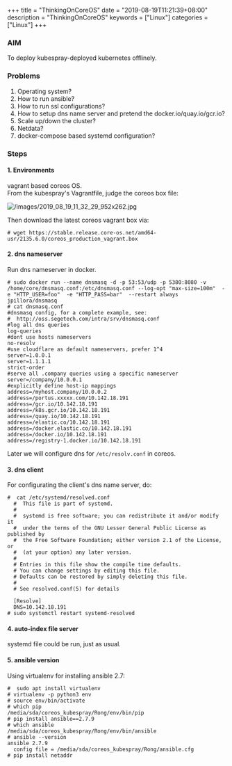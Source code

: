 +++
title = "ThinkingOnCoreOS"
date = "2019-08-19T11:21:39+08:00"
description = "ThinkingOnCoreOS"
keywords = ["Linux"]
categories = ["Linux"]
+++
### AIM
To deploy kubespray-deployed kubernetes offlinely.     

### Problems
1. Operating system?    
2. How to run ansible?    
3. How to run ssl configurations?    
4. How to setup dns name server and pretend the docker.io/quay.io/gcr.io?    
5. Scale up/down the cluster?    
6. Netdata?    
7. docker-compose based systemd configuration?    

### Steps
#### 1. Environments
vagrant based coreos OS.    
From the kubespray's Vagrantfile, judge the coreos box file:    

![/images/2019_08_19_11_32_29_952x262.jpg](/images/2019_08_19_11_32_29_952x262.jpg)

Then download the latest coreos vagrant box via:     

```
# wget https://stable.release.core-os.net/amd64-usr/2135.6.0/coreos_production_vagrant.box
```
#### 2. dns nameserver
Run dns nameserver in docker.  

```
# sudo docker run --name dnsmasq -d -p 53:53/udp -p 5380:8080 -v /home/core/dnsmasq.conf:/etc/dnsmasq.conf --log-opt "max-size=100m"  -e "HTTP_USER=foo"  -e "HTTP_PASS=bar"  --restart always  jpillora/dnsmasq
# cat dnsmasq.conf 
#dnsmasq config, for a complete example, see:
#  http://oss.segetech.com/intra/srv/dnsmasq.conf
#log all dns queries
log-queries
#dont use hosts nameservers
no-resolv
#use cloudflare as default nameservers, prefer 1^4
server=1.0.0.1
server=1.1.1.1
strict-order
#serve all .company queries using a specific nameserver
server=/company/10.0.0.1
#explicitly define host-ip mappings
address=/myhost.company/10.0.0.2
address=/portus.xxxxx.com/10.142.18.191
address=/gcr.io/10.142.18.191
address=/k8s.gcr.io/10.142.18.191
address=/quay.io/10.142.18.191
address=/elastic.co/10.142.18.191
address=/docker.elastic.co/10.142.18.191
address=/docker.io/10.142.18.191
address=/registry-1.docker.io/10.142.18.191
```
Later we will configure dns for `/etc/resolv.conf` in coreos.   

#### 3. dns client
For configurating the client's dns name server, do:    

```
#  cat /etc/systemd/resolved.conf 
  #  This file is part of systemd.
  #
  #  systemd is free software; you can redistribute it and/or modify it
  #  under the terms of the GNU Lesser General Public License as published by
  #  the Free Software Foundation; either version 2.1 of the License, or
  #  (at your option) any later version.
  #
  # Entries in this file show the compile time defaults.
  # You can change settings by editing this file.
  # Defaults can be restored by simply deleting this file.
  #
  # See resolved.conf(5) for details
  
  [Resolve]
  DNS=10.142.18.191
# sudo systemctl restart systemd-resolved
```
#### 4. auto-index file server
systemd file could be run, just as usual.   

#### 5. ansible version 
Using virtualenv for installing ansible 2.7:    

```
#  sudo apt install virtualenv
# virtualenv -p python3 env 
# source env/bin/activate
# which pip
/media/sda/coreos_kubespray/Rong/env/bin/pip
# pip install ansible==2.7.9
# which ansible
/media/sda/coreos_kubespray/Rong/env/bin/ansible
# ansible --version
ansible 2.7.9
  config file = /media/sda/coreos_kubespray/Rong/ansible.cfg
# pip install netaddr
```
